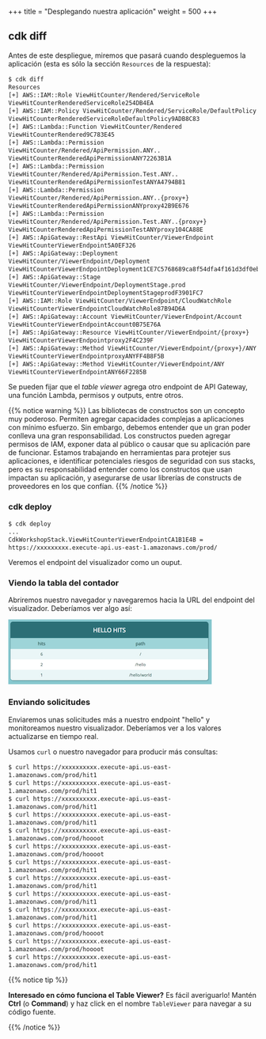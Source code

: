 +++
title = "Desplegando nuestra aplicación"
weight = 500
+++

## cdk diff

Antes de este despliegue, miremos que pasará cuando despleguemos la aplicación 
(esta es sólo la sección `Resources` de la respuesta):

```
$ cdk diff
Resources
[+] AWS::IAM::Role ViewHitCounter/Rendered/ServiceRole ViewHitCounterRenderedServiceRole254DB4EA
[+] AWS::IAM::Policy ViewHitCounter/Rendered/ServiceRole/DefaultPolicy ViewHitCounterRenderedServiceRoleDefaultPolicy9ADB8C83
[+] AWS::Lambda::Function ViewHitCounter/Rendered ViewHitCounterRendered9C783E45
[+] AWS::Lambda::Permission ViewHitCounter/Rendered/ApiPermission.ANY.. ViewHitCounterRenderedApiPermissionANY72263B1A
[+] AWS::Lambda::Permission ViewHitCounter/Rendered/ApiPermission.Test.ANY.. ViewHitCounterRenderedApiPermissionTestANYA4794B81
[+] AWS::Lambda::Permission ViewHitCounter/Rendered/ApiPermission.ANY..{proxy+} ViewHitCounterRenderedApiPermissionANYproxy42B9E676
[+] AWS::Lambda::Permission ViewHitCounter/Rendered/ApiPermission.Test.ANY..{proxy+} ViewHitCounterRenderedApiPermissionTestANYproxy104CA88E
[+] AWS::ApiGateway::RestApi ViewHitCounter/ViewerEndpoint ViewHitCounterViewerEndpoint5A0EF326
[+] AWS::ApiGateway::Deployment ViewHitCounter/ViewerEndpoint/Deployment ViewHitCounterViewerEndpointDeployment1CE7C5768689ca8f54dfa4f161d3df0ebffcdcff
[+] AWS::ApiGateway::Stage ViewHitCounter/ViewerEndpoint/DeploymentStage.prod ViewHitCounterViewerEndpointDeploymentStageprodF3901FC7
[+] AWS::IAM::Role ViewHitCounter/ViewerEndpoint/CloudWatchRole ViewHitCounterViewerEndpointCloudWatchRole87B94D6A
[+] AWS::ApiGateway::Account ViewHitCounter/ViewerEndpoint/Account ViewHitCounterViewerEndpointAccount0B75E76A
[+] AWS::ApiGateway::Resource ViewHitCounter/ViewerEndpoint/{proxy+} ViewHitCounterViewerEndpointproxy2F4C239F
[+] AWS::ApiGateway::Method ViewHitCounter/ViewerEndpoint/{proxy+}/ANY ViewHitCounterViewerEndpointproxyANYFF4B8F5B
[+] AWS::ApiGateway::Method ViewHitCounter/ViewerEndpoint/ANY ViewHitCounterViewerEndpointANY66F2285B
```

Se pueden fijar que el _table viewer_ agrega otro endpoint de API Gateway, una 
función Lambda, permisos y outputs, entre otros.

{{% notice warning %}} 
Las bibliotecas de constructos son un concepto muy poderoso. Permiten agregar
capacidades complejas a aplicaciones con mínimo esfuerzo. Sin embargo, debemos 
entender que un gran poder conlleva una gran responsabilidad. Los constructos pueden agregar 
permisos de IAM, exponer data al público o causar que su aplicación pare de funcionar.
Estamos trabajando en herramientas para protejer sus aplicaciones, e identificar potenciales 
riesgos de seguridad con sus stacks, pero es su responsabilidad entender como los constructos
que usan impactan su aplicación, y asegurarse de usar librerías de constructs de proveedores
en los que confían.
{{% /notice %}}

### cdk deploy

```
$ cdk deploy
...
CdkWorkshopStack.ViewHitCounterViewerEndpointCA1B1E4B = https://xxxxxxxxx.execute-api.us-east-1.amazonaws.com/prod/
```

Veremos el endpoint del visualizador como un ouput.

### Viendo la tabla del contador

Abriremos nuestro navegador y navegaremos hacia la URL del endpoint del visualizador. 
Deberíamos ver algo así:

![](./viewer1.png)

### Enviando solicitudes

Enviaremos unas solicitudes más a nuestro endpoint "hello" y monitoreamos nuestro 
visualizador. Deberíamos ver a los valores actualizarse en tiempo real.

Usamos `curl` o nuestro navegador para producir más consultas:

```
$ curl https://xxxxxxxxxx.execute-api.us-east-1.amazonaws.com/prod/hit1
$ curl https://xxxxxxxxxx.execute-api.us-east-1.amazonaws.com/prod/hit1
$ curl https://xxxxxxxxxx.execute-api.us-east-1.amazonaws.com/prod/hit1
$ curl https://xxxxxxxxxx.execute-api.us-east-1.amazonaws.com/prod/hit1
$ curl https://xxxxxxxxxx.execute-api.us-east-1.amazonaws.com/prod/hoooot
$ curl https://xxxxxxxxxx.execute-api.us-east-1.amazonaws.com/prod/hoooot
$ curl https://xxxxxxxxxx.execute-api.us-east-1.amazonaws.com/prod/hit1
$ curl https://xxxxxxxxxx.execute-api.us-east-1.amazonaws.com/prod/hit1
$ curl https://xxxxxxxxxx.execute-api.us-east-1.amazonaws.com/prod/hit1
$ curl https://xxxxxxxxxx.execute-api.us-east-1.amazonaws.com/prod/hit1
$ curl https://xxxxxxxxxx.execute-api.us-east-1.amazonaws.com/prod/hoooot
$ curl https://xxxxxxxxxx.execute-api.us-east-1.amazonaws.com/prod/hoooot
$ curl https://xxxxxxxxxx.execute-api.us-east-1.amazonaws.com/prod/hit1
```

{{% notice tip %}}

**Interesado en cómo funciona el Table Viewer?** Es fácil averiguarlo!
Mantén **Ctrl** (o **Command**) y haz click en el nombre `TableViewer` 
para navegar a su código fuente.

{{% /notice %}}

